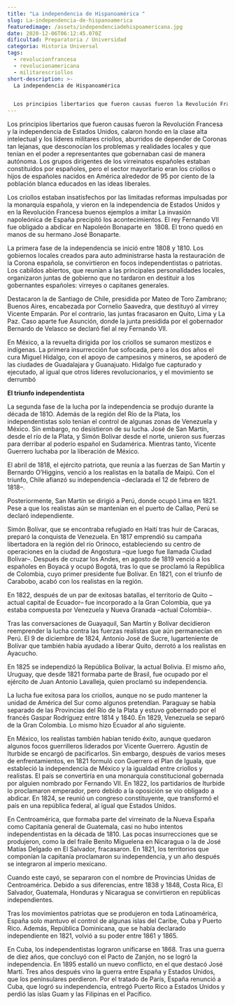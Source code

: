 ```yaml
---
title: "La independencia de Hispanoamérica "
slug: La-independencia-de-hispanoamerica
featuredimage: /assets/independenciadehispoamericana.jpg
date: 2020-12-06T06:12:45.070Z
dificultad: Preparatoria / Universidad
categoria: Historia Universal
tags:
  - revolucionfrancesa
  - revolucionamericana
  - militarescriollos
short-description: >-
  La independencia de Hispanoamérica 


  Los principios libertarios que fueron causas fueron la Revolución Francesa y la independencia de Estados Unidos
---
```

Los principios libertarios que fueron causas fueron la Revolución Francesa y la independencia de Estados Unidos, calaron hondo en la clase alta intelectual y los líderes militares criollos, aburridos de depender de Coronas tan lejanas, que desconocían los problemas y realidades locales y que tenían en el poder a representantes que gobernaban casi de manera autónoma. Los grupos dirigentes de los virreinatos españoles estaban constituidos por españoles, pero el sector mayoritario eran los criollos o hijos de españoles nacidos en América alrededor de 95 por ciento de la población blanca educados en las ideas liberales.

Los criollos estaban insatisfechos por las limitadas reformas impulsadas por la monarquía española, y vieron en la independencia de Estados Unidos y en la Revolución Francesa buenos ejemplos a imitar La invasión napoleónica de España precipitó los acontecimientos. El rey Fernando VII fue obligado a abdicar en Napoleón Bonaparte en  1808. El trono quedó en manos de su hermano José Bonaparte.

La primera fase de la independencia se inició entre 1808 y 1810. Los gobiernos locales creados para auto administrarse hasta la restauración de la Corona española, se convirtieron en focos independentistas o patriotas. Los cabildos abiertos, que reunían a las principales personalidades locales, organizaron juntas de gobierno que no tardaron en destituir a los gobernantes españoles: virreyes o capitanes generales.

Destacaron la de Santiago de Chile, presidida por Mateo de Toro Zambrano; Buenos Aires, encabezada por Cornelio Saavedra, que destituyó al virrey Vicente Emparán. Por el contrario, las juntas fracasaron en Quito, Lima y La Paz. Caso aparte fue Asunción, donde la junta presidida por el gobernador Bernardo de Velasco se declaró fiel al rey Fernando VII.

En México, a la revuelta dirigida por los criollos se sumaron mestizos e indígenas. La primera insurrección fue sofocada, pero a los dos años el cura Miguel Hidalgo, con el apoyo de campesinos y mineros, se apoderó de las ciudades de Guadalajara y Guanajuato. Hidalgo fue capturado y ejecutado, al igual que otros líderes revolucionarios, y el movimiento se derrumbó

**El triunfo independentista**

La segunda fase de la lucha por la independencia se produjo durante la década de 181O. Además de la región del Río de la Plata, los independentistas solo tenían el control de algunas zonas de Venezuela y México. Sin embargo, no desistieron de su lucha. José de San Martín, desde el río de la Plata, y Simón Bolívar desde el norte, unieron sus fuerzas para derribar al poderío español en Sudamérica. Mientras tanto, Vicente Guerrero luchaba por la liberación de México.

El abril de 1818, el ejército patriota, que reunía a las fuerzas de San Martín y Bernardo O’Higgins, venció a los realistas en la batalla de Maipú. Con el triunfo, Chile afianzó su independencia –declarada el 12 de febrero de 1818–.

Posteriormente, San Martín se dirigió a Perú, donde ocupó Lima en 1821. Pese a que los realistas aún se mantenían en el puerto de Callao, Perú se declaró independiente.

Simón Bolívar, que se encontraba refugiado en Haití tras huir de Caracas, preparó la conquista de Venezuela. En 1817 emprendió su campaña libertadora en la región del río Orinoco, estableciendo su centro de operaciones en la ciudad de Angostura –que luego fue llamada Ciudad Bolívar–. Después de cruzar los Andes, en agosto de 1819 venció a los españoles en Boyacá y ocupó Bogotá, tras lo que se proclamó la República de Colombia, cuyo primer presidente fue Bolívar. En 1821, con el triunfo de Carabobo, acabó con los realistas en la región.

En 1822, después de un par de exitosas batallas, el territorio de Quito –actual capital de Ecuador– fue incorporado a la Gran Colombia, que ya estaba compuesta por Venezuela y Nueva Granada –actual Colombia–.

Tras las conversaciones de Guayaquil, San Martín y Bolívar decidieron reemprender la lucha contra las fuerzas realistas que aún permanecían en Perú. El 9 de diciembre de 1824, Antonio José de Sucre, lugarteniente de Bolívar que también había ayudado a liberar Quito, derrotó a los realistas en Ayacucho.

En 1825 se independizó la República Bolívar, la actual Bolivia. El mismo año, Uruguay, que desde 1821 formaba parte de Brasil, fue ocupado por el ejército de Juan Antonio Lavalleja, quien proclamó su independencia.

La lucha fue exitosa para los criollos, aunque no se pudo mantener la unidad de América del Sur como algunos pretendían. Paraguay se había separado de las Provincias del Río de la Plata y estuvo gobernado por el francés Gaspar Rodríguez entre 1814 y 1840. En 1829, Venezuela se separó de la Gran Colombia. Lo mismo hizo Ecuador al año siguiente.

En México, los realistas también habían tenido éxito, aunque quedaron algunos focos guerrilleros liderados por Vicente Guerrero. Agustín de Iturbide se encargó de pacificarlos. Sin embargo, después de varios meses de enfrentamientos, en 1821 formuló con Guerrero el Plan de Iguala, que estableció la independencia de México y la igualdad entre criollos y realistas. El país se convertiría en una monarquía constitucional gobernada por alguien nombrado por Fernando VII. En 1822, los partidarios de Iturbide lo proclamaron emperador, pero debido a la oposición se vio obligado a abdicar. En 1824, se reunió un congreso constituyente, que transformó el país en una república federal, al igual que Estados Unidos.

En Centroamérica, que formaba parte del virreinato de la Nueva España como Capitanía general de Guatemala, casi no hubo intentos independentistas en la década de 1810. Las pocas insurrecciones que se produjeron, como la del fraile Benito Miguelena en Nicaragua o la de José Matías Delgado en El Salvador, fracasaron. En 1821, los territorios que componían la capitanía proclamaron su independencia, y un año después se integraron al imperio mexicano.

Cuando este cayó, se separaron con el nombre de Provincias Unidas de Centroamérica. Debido a sus diferencias, entre 1838 y 1848, Costa Rica, El Salvador, Guatemala, Honduras y Nicaragua se convirtieron en repúblicas independientes.

Tras los movimientos patriotas que se produjeron en toda Latinoamérica, España solo mantuvo el control de algunas islas del Caribe, Cuba y Puerto Rico. Además, República Dominicana, que se había declarado independiente en 1821, volvió a su poder entre 1861 y 1865.

En Cuba, los independentistas lograron unificarse en 1868. Tras una guerra de diez años, que concluyó con el Pacto de Zanjón, no se logró la independencia. En 1895 estalló un nuevo conflicto, en el que destacó José Martí. Tres años después vino la guerra entre España y Estados Unidos, que los peninsulares perdieron. Por el tratado de París, España renunció a Cuba, que logró su independencia, entregó Puerto Rico a Estados Unidos y perdió las islas Guam y las Filipinas en el Pacífico.